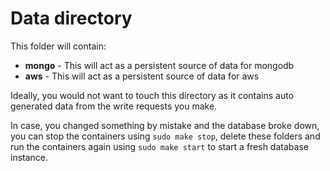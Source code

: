 # Data directory

This folder will contain:

-  **mongo** - This will act as a persistent source of data for mongodb
-  **aws** - This will act as a persistent source of data for aws

Ideally, you would not want to touch this directory as it contains auto generated data from the write requests you make.

In case, you changed something by mistake and the database broke down, you can stop the containers using `sudo make stop`, delete these folders and run the containers again using `sudo make start` to start a fresh database instance.
